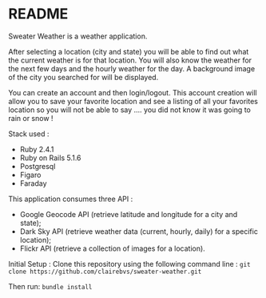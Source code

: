 # README

Sweater Weather is a weather application. 

After selecting a location (city and state) you will be able to find out what the current weather is for that location. 
You will also know the weather for the next few days and the hourly weather for the day.
A background image of the city you searched for will be displayed. 

You can create an account and then login/logout. 
This account creation will allow you to save your favorite location and see a listing of all your favorites location so you will not be able to say .... you did not know it was going to rain or snow !

Stack used : 
* Ruby            2.4.1 
* Ruby on Rails   5.1.6
* Postgresql 
* Figaro 
* Faraday

This application consumes three API : 
* Google Geocode API (retrieve latitude and longitude for a city and state);
* Dark Sky API (retrieve weather data (current, hourly, daily) for a specific location);
* Flickr API (retrieve a collection of images for a location). 

Initial Setup : 
Clone this repository using the following command line : ```git clone https://github.com/clairebvs/sweater-weather.git ```

Then run: ```bundle install```
